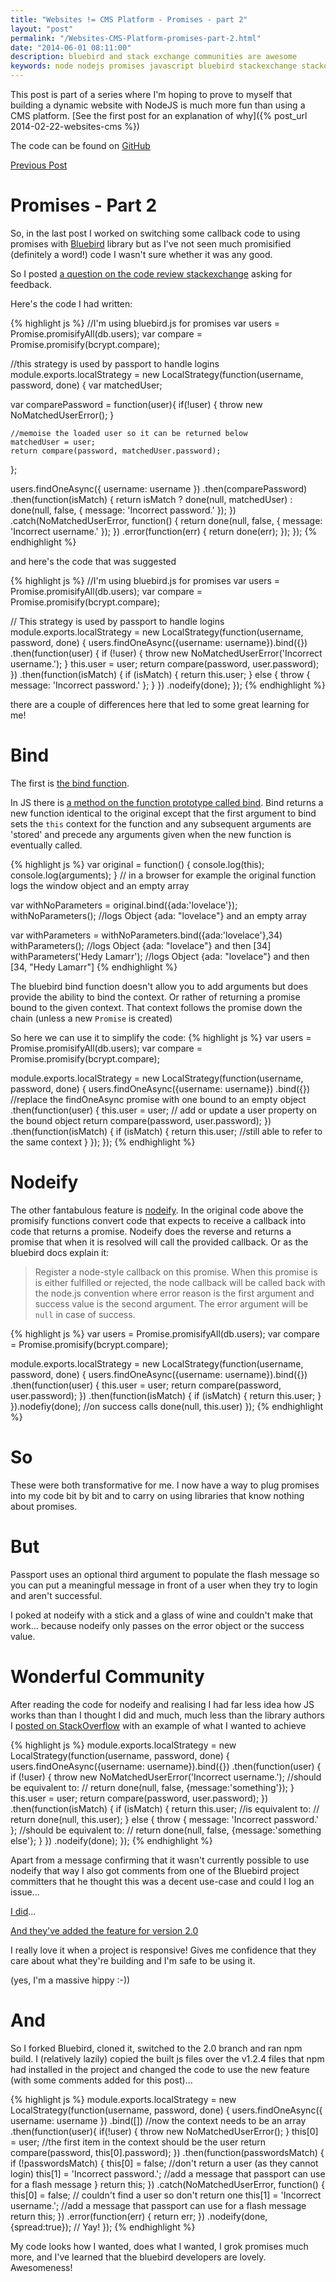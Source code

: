 ```yaml
--- 
title: "Websites != CMS Platform - Promises - part 2" 
layout: "post" 
permalink: "/Websites-CMS-Platform-promises-part-2.html" 
date: "2014-06-01 08:11:00"
description: bluebird and stack exchange communities are awesome
keywords: node nodejs promises javascript bluebird stackexchange stackoverflow community
---
```

This post is part of a series where I'm hoping to prove to myself that building a dynamic website with NodeJS is much more fun than using a CMS platform. [See the first post for an explanation of why]({% post_url 2014-02-22-websites-cms %})

The code can be found on [GitHub](https://github.com/pauldambra/omniclopse)

[Previous Post](/Websites-CMS-Platform-promises.html)

Promises - Part 2
========

 So, in the last post I worked on switching some callback code to using promises with [Bluebird](https://www.npmjs.org/package/bluebird) library but as I've not seen much promisified (definitely a word!) code I wasn't sure whether it was any good.

 So I posted [a question on the code review stackexchange](http://codereview.stackexchange.com/questions/51712/is-this-a-reasonable-way-to-implement-promises-in-node-js) asking for feedback.

<!--more-->

Here's the code I had written: 

{% highlight js %}
//I'm using bluebird.js for promises
var users = Promise.promisifyAll(db.users);
var compare = Promise.promisify(bcrypt.compare);

//this strategy is used by passport to handle logins
module.exports.localStrategy = new LocalStrategy(function(username, password, done) {
  var matchedUser;

  var comparePassword = function(user){
    if(!user) {
      throw new NoMatchedUserError();
    }

    //memoise the loaded user so it can be returned below
    matchedUser = user;
    return compare(password, matchedUser.password);
  };

  users.findOneAsync({ username: username })
    .then(comparePassword)
    .then(function(isMatch) {
      return isMatch
        ? done(null, matchedUser)
        : done(null, false, { message: 'Incorrect password.' });
    })
    .catch(NoMatchedUserError, function() {
      return done(null, false, { message: 'Incorrect username.' });
    }) 
    .error(function(err) {
      return done(err);
    });
});
{% endhighlight %}

and here's the code that was suggested

{% highlight js %}
//I'm using bluebird.js for promises
var users = Promise.promisifyAll(db.users);
var compare = Promise.promisify(bcrypt.compare);


// This strategy is used by passport to handle logins
module.exports.localStrategy = new LocalStrategy(function(username, password, done) {
  users.findOneAsync({username: username}).bind({})
    .then(function(user) {
        if (!user) {
          throw new NoMatchedUserError('Incorrect username.');
        }
        this.user = user;
        return compare(password, user.password);
    })
    .then(function(isMatch) {
      if (isMatch) {
        return this.user;
      }
      else {
        throw { message: 'Incorrect password.' };
      }
    })
    .nodeify(done);
});
{% endhighlight %}

there are a couple of differences here that led to some great learning for me!

Bind
====

The first is [the bind function](https://github.com/petkaantonov/bluebird/blob/master/API.md#binddynamic-thisarg---promise). 

In JS there is [a method on the function prototype called bind](https://developer.mozilla.org/en-US/docs/Web/JavaScript/Reference/Global_Objects/Function/bind). Bind returns a new function identical to the original except that the first argument to bind sets the `this` context for the function and any subsequent arguments are 'stored' and precede any arguments given when the new function is eventually called.

{% highlight js %}
var original = function() {
    console.log(this);
    console.log(arguments);
} // in a browser for example the original function logs the window object and an empty array

var withNoParameters = original.bind({ada:'lovelace'});
withNoParameters(); //logs Object {ada: "lovelace"} and an empty array

var withParameters = withNoParameters.bind({ada:'lovelace'},34)
withParameters(); //logs Object {ada: "lovelace"} and then [34]
withParameters('Hedy Lamarr'); //logs Object {ada: "lovelace"} and then [34, "Hedy Lamarr"] 
{% endhighlight %}

The bluebird bind function doesn't allow you to add arguments but does provide the ability to bind the context. Or rather of returning a promise bound to the given context. That context follows the promise down the chain (unless a new `Promise` is created)

So here we can use it to simplify the code:
{% highlight js %}
var users = Promise.promisifyAll(db.users);
var compare = Promise.promisify(bcrypt.compare);

module.exports.localStrategy = new LocalStrategy(function(username, password, done) {
  users.findOneAsync({username: username})
    .bind({}) //replace the findOneAsync promise with one bound to an empty object
    .then(function(user) {
        this.user = user; // add or update a user property on the bound object 
        return compare(password, user.password);
    })
    .then(function(isMatch) {
      if (isMatch) {
        return this.user; //still able to refer to the same context
      }
    });
});
{% endhighlight %}

Nodeify
=======

The other fantabulous feature is [nodeify](https://github.com/petkaantonov/bluebird/blob/master/API.md#nodeifyfunction-callback---promise). In the original code above the promisify functions convert code that expects to receive a callback into code that returns a promise. Nodeify does the reverse and returns a promise that when it is resolved will call the provided callback. Or as the bluebird docs explain it:

> Register a node-style callback on this promise. When this promise is is either fulfilled or rejected, the node callback will be called back with the node.js convention where error reason is the first argument and success value is the second argument. The error argument will be `null` in case of success.

{% highlight js %}
var users = Promise.promisifyAll(db.users);
var compare = Promise.promisify(bcrypt.compare);

module.exports.localStrategy = new LocalStrategy(function(username, password, done) {
  users.findOneAsync({username: username}).bind({})
    .then(function(user) {
        this.user = user;
        return compare(password, user.password);
    })
    .then(function(isMatch) {
      if (isMatch) {
        return this.user;
      }
    }).nodefiy(done); //on success calls done(null, this.user)
});
{% endhighlight %}

So
==
These were both transformative for me. I now have a way to plug promises into my code bit by bit and to carry on using libraries that know nothing about promises.

But
===
Passport uses an optional third argument to populate the flash message so you can put a meaningful message in front of a user when they try to login and aren't successful.

I poked at nodeify with a stick and a glass of wine and couldn't make that work... because nodeify only passes on the error object or the success value.

Wonderful Community
===================
After reading the code for nodeify and realising I had far less idea how JS works than than I thought I did and much, much less than the library authors I [posted on StackOverflow](http://stackoverflow.com/questions/23920589/how-to-pass-a-third-argument-to-a-callback-using-bluebird-js-nodeify) with an example of what I wanted to achieve

{% highlight js %}
module.exports.localStrategy = new LocalStrategy(function(username, password, done) {
  users.findOneAsync({username: username}).bind({})
    .then(function(user) {
        if (!user) {
          throw new NoMatchedUserError('Incorrect username.');
          //should be equivalent to:
          // return done(null, false, {message:'something'});
        }
        this.user = user;
        return compare(password, user.password);
    })
    .then(function(isMatch) {
      if (isMatch) {
        return this.user;
        //is equivalent to:
        // return done(null, this.user);
      }
      else {
        throw { message: 'Incorrect password.' };
        //should be equivalent to:
        // return done(null, false, {message:'something else'};
      }
    })
    .nodeify(done);
});
{% endhighlight %}

Apart from a message confirming that it wasn't currently possible to use nodeify that way I also got comments from one of the Bluebird project committers that he thought this was a decent use-case and could I log an issue...

[I did](https://github.com/petkaantonov/bluebird/issues/219)...

[And they've added the feature for version 2.0](https://github.com/petkaantonov/bluebird/commit/5ca7743c8f8260d43c2f25951e65177d71450d1c#diff-218b9ea0594b584c56937aadfc377657)

I really love it when a project is responsive! Gives me confidence that they care about what they're building and I'm safe to be using it.

(yes, I'm a massive hippy :-))

And
===
So I forked Bluebird, cloned it, switched to the 2.0 branch and ran npm build. I (relatively lazily) copied the built js files over the v1.2.4 files that npm had installed in the project and changed the code to use the new feature (with some comments added for this post)...

{% highlight js %}
module.exports.localStrategy = new LocalStrategy(function(username, password, done) {
  users.findOneAsync({ username: username })
    .bind([]) //now the context needs to be an array
    .then(function(user){
      if(!user) {
        throw new NoMatchedUserError();
      }
      this[0] = user; //the first item in the context should be the user
      return compare(password, this[0].password);
    })
    .then(function(passwordsMatch) {
      if (!passwordsMatch) {
        this[0] = false; //don't return a user (as they cannot login)
        this[1] = 'Incorrect password.'; //add a message that passport can use for a flash message
      }
      return this;
    })
    .catch(NoMatchedUserError, function() {
      this[0] = false; // couldn't find a user so don't return one
      this[1] = 'Incorrect username.'; //add a message that passport can use for a flash message
      return this;
    }) 
    .error(function(err) {
      return err;
    })
    .nodeify(done, {spread:true}); // Yay! 
});
{% endhighlight %}

My code looks how I wanted, does what I wanted, I grok promises much more, and I've learned that the bluebird developers are lovely. Awesomeness! 
